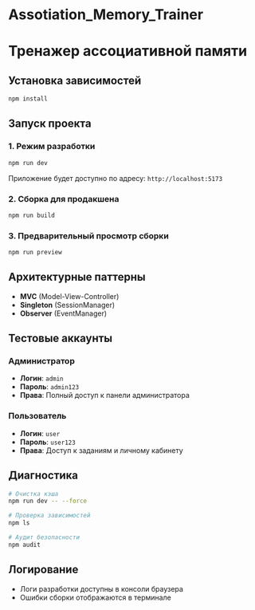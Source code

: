 # Assotiation_Memory_Trainer

# Тренажер ассоциативной памяти

## Установка зависимостей

```bash
npm install
```

## Запуск проекта

### 1. Режим разработки

```bash
npm run dev
```

Приложение будет доступно по адресу: `http://localhost:5173`

### 2. Сборка для продакшена

```bash
npm run build
```

### 3. Предварительный просмотр сборки

```bash
npm run preview
```

## Архитектурные паттерны
- **MVC** (Model-View-Controller)
- **Singleton** (SessionManager)
- **Observer** (EventManager)

## Тестовые аккаунты

### Администратор
- **Логин**: `admin`
- **Пароль**: `admin123`
- **Права**: Полный доступ к панели администратора

### Пользователь
- **Логин**: `user`
- **Пароль**: `user123`
- **Права**: Доступ к заданиям и личному кабинету

## Диагностика

```bash
# Очистка кэша
npm run dev -- --force

# Проверка зависимостей
npm ls

# Аудит безопасности
npm audit
```

## Логирование
- Логи разработки доступны в консоли браузера
- Ошибки сборки отображаются в терминале